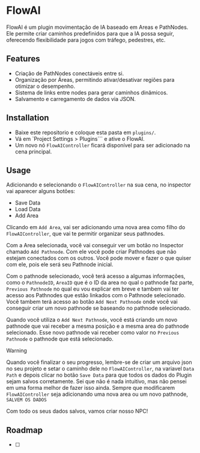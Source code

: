 # FlowAI

FlowAI é um plugin movimentação de IA baseado em Areas e PathNodes. Ele permite criar caminhos predefinidos para que a IA possa seguir, oferecendo flexibilidade para jogos com tráfego, pedestres, etc.

## Features
- Criação de PathNodes conectáveis entre si.
- Organização por Áreas, permitindo ativar/desativar regiões para otimizar o desempenho.
- Sistema de links entre nodes para gerar caminhos dinâmicos.
- Salvamento e carregamento de dados via JSON.

## Installation
- Baixe este repositorio e coloque esta pasta em `plugins/`.
- Vá em `Project Settings > Plugins``` e ative o FlowAI.
- Um novo nó `FlowAIController` ficará disponível para ser adicionado na cena principal.

## Usage
Adicionando e selecionando o `FlowAIController` na sua cena, no inspector vai aparecer alguns botões:
  - Save Data
  - Load Data
  - Add Area

Clicando em `Add Area`, vai ser adicionando uma nova area como filho do `FlowAIController`, que vai te permitir organizar seus pathnodes.

Com a Area selecionada, você vai conseguir ver um botão no Inspector chamado `Add Pathnode`. Com ele você pode criar Pathnodes que não estejam conectados com os outros. Você pode mover e fazer o que quiser com ele, pois ele será seu Pathnode inicial.

Com o pathnode selecionado, você terá acesso a algumas informações, como o `PathnodeID`, `AreaID` que é o ID da area no qual o pathnode faz parte, `Previous Pathnode` no qual eu vou explicar em breve e tambem vai ter acesso aos Pathnodes que estão linkados com o Pathnode selecionado. Você tambem terá acesso ao botão `Add Next Pathnode` onde você vai conseguir criar um novo pathnode se baseando no pathnode selecionado.

Quando você utiliza o `Add Next Pathnode`, você está criando um novo pathnode que vai receber a mesma posição e a mesma area do pathnode selecionado. Esse novo pathnode vai receber como valor no `Previous Pathnode` o pathnode que está selecionado.

> [!WARNING]
> Quando você finalizar o seu progresso, lembre-se de criar um arquivo json no seu projeto e setar o caminho dele no `FlowAIController`, na variavel `Data Path` e depois clicar no botão `Save Data` para que todos os dados do Plugin sejam salvos corretamente. Sei que não é nada intuitivo, mas não pensei em uma forma melhor de fazer isso ainda. Sempre que modificarem `FlowAIController` seja adicionando uma nova area ou um novo pathnode, `SALVEM OS DADOS`

Com todo os seus dados salvos, vamos criar nosso NPC!

## Roadmap
- [ ] 
